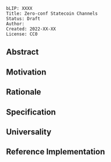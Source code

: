 ```
bLIP: XXXX
Title: Zero-conf Statecoin Channels
Status: Draft
Author: 
Created: 2022-XX-XX
License: CC0
```

## Abstract

## Motivation

## Rationale

## Specification

## Universality

## Reference Implementation
